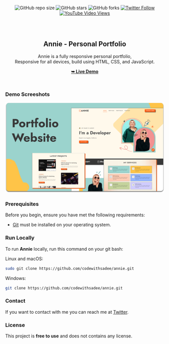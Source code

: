 <div align="center">
  
  ![GitHub repo size](https://img.shields.io/github/repo-size/codewithsadee/annie)
  ![GitHub stars](https://img.shields.io/github/stars/codewithsadee/annie?style=social)
  ![GitHub forks](https://img.shields.io/github/forks/codewithsadee/annie?style=social)
[![Twitter Follow](https://img.shields.io/twitter/follow/codewithsadee_?style=social)](https://twitter.com/intent/follow?screen_name=codewithsadee_)
  [![YouTube Video Views](https://img.shields.io/youtube/views/lD-hxm19ncs?style=social)](https://youtu.be/lD-hxm19ncs)

  <br />
  <br />

  <h2 align="center">Annie - Personal Portfolio</h2>

  Annie is a fully responsive personal portfolio, <br />Responsive for all devices, build using HTML, CSS, and JavaScript.

  <a href="https://codewithsadee.github.io/annie/"><strong>➥ Live Demo</strong></a>

</div>

<br />

### Demo Screeshots

![Annie Desktop Demo](./readme-images/desktop.png "Desktop Demo")

### Prerequisites

Before you begin, ensure you have met the following requirements:

* [Git](https://git-scm.com/downloads "Download Git") must be installed on your operating system.

### Run Locally

To run **Annie** locally, run this command on your git bash:

Linux and macOS:

```bash
sudo git clone https://github.com/codewithsadee/annie.git
```

Windows:

```bash
git clone https://github.com/codewithsadee/annie.git
```

### Contact

If you want to contact with me you can reach me at [Twitter](https://www.twitter.com/codewithsadee).

### License

This project is **free to use** and does not contains any license.
